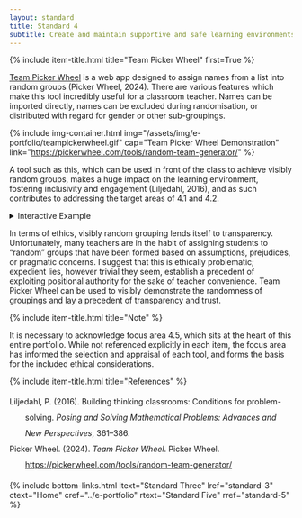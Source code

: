 ```yaml
---
layout: standard
title: Standard 4
subtitle: Create and maintain supportive and safe learning environments
---
```

{% include item-title.html title="Team Picker Wheel" first=True %}

[Team Picker Wheel](https://pickerwheel.com/tools/random-team-generator/) is a web app designed to assign names from a list into random groups (Picker Wheel, 2024). There are various features which make this tool incredibly useful for a classroom teacher. Names can be imported directly, names can be excluded during randomisation, or distributed with regard for gender or other sub-groupings.

{% include img-container.html img="/assets/img/e-portfolio/teampickerwheel.gif" cap="Team Picker Wheel Demonstration" link="https://pickerwheel.com/tools/random-team-generator/" %}


A tool such as this, which can be used in front of the class to achieve visibly random groups, makes a huge impact on the learning environment, fostering inclusivity and engagement (Liljedahl, 2016), and as such contributes to addressing the target areas of 4.1 and 4.2.

<details><summary>Interactive Example</summary>  
{% include frame-container.html src="https://pickerwheel.com/rtg?id=S8HtF" cap="Team Picker Wheel - Example Class" %}
</details>

In terms of ethics, visibly random grouping lends itself to transparency. Unfortunately, many teachers are in the habit of assigning students to “random” groups that have been formed based on assumptions, prejudices, or pragmatic concerns. I suggest that this is ethically problematic; expedient lies, however trivial they seem, establish a precedent of exploiting positional authority for the sake of teacher convenience. Team Picker Wheel can be used to visibly demonstrate the randomness of groupings and lay a precedent of transparency and trust.

{% include item-title.html title="Note" %}

It is necessary to acknowledge focus area 4.5, which sits at the heart of this entire portfolio. While not referenced explicitly in each item, the focus area has informed the selection and appraisal of each tool, and forms the basis for the included ethical considerations.

{% include item-title.html title="References" %}  

<div class="csl-bib-body" style="line-height: 2; margin-left: 2em; text-indent:-2em;">
  <div class="csl-entry">Liljedahl, P. (2016). Building thinking classrooms: Conditions for problem-solving. <i>Posing and Solving Mathematical Problems: Advances and New Perspectives</i>, 361–386.</div>
  <span class="Z3988" title="url_ver=Z39.88-2004&amp;ctx_ver=Z39.88-2004&amp;rfr_id=info%3Asid%2Fzotero.org%3A2&amp;rft_val_fmt=info%3Aofi%2Ffmt%3Akev%3Amtx%3Ajournal&amp;rft.genre=article&amp;rft.atitle=Building%20thinking%20classrooms%3A%20Conditions%20for%20problem-solving&amp;rft.jtitle=Posing%20and%20solving%20mathematical%20problems%3A%20Advances%20and%20new%20perspectives&amp;rft.aufirst=Peter&amp;rft.aulast=Liljedahl&amp;rft.au=Peter%20Liljedahl&amp;rft.date=2016&amp;rft.pages=361-386&amp;rft.spage=361&amp;rft.epage=386"></span>
  <div class="csl-entry">Picker Wheel. (2024). <i>Team Picker Wheel</i>. Picker Wheel. <a href="https://pickerwheel.com/tools/random-team-generator/">https://pickerwheel.com/tools/random-team-generator/</a></div>
  <span class="Z3988" title="url_ver=Z39.88-2004&amp;ctx_ver=Z39.88-2004&amp;rfr_id=info%3Asid%2Fzotero.org%3A2&amp;rft_val_fmt=info%3Aofi%2Ffmt%3Akev%3Amtx%3Adc&amp;rft.type=webpage&amp;rft.title=Team%20Picker%20Wheel&amp;rft.description=Team%20Picker%20Wheel%20is%20a%20specialized%20random%20team%20generator%20that%20can%20produce%20random%20groups%20from%20a%20list%20of%20names.%20Download%20results%20in%20a%20CSV%20file%20or%20an%20image.&amp;rft.identifier=https%3A%2F%2Fpickerwheel.com%2Ftools%2Frandom-team-generator%2F&amp;rft.au=undefined&amp;rft.date=2024&amp;rft.language=en"></span>
</div>

{% include bottom-links.html ltext="Standard Three" lref="standard-3"  ctext="Home" cref="../e-portfolio" rtext="Standard Five" rref="standard-5" %}

